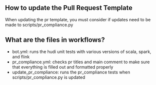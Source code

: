 ## How to update the Pull Request Template

When updating the pr template, you must consider if updates need to be made to scripts/pr_compliance.py

## What are the files in workflows?
- bot.yml: runs the hudi unit tests with various versions of scala, spark, and flink
- pr_compliance.yml: checks pr titles and main comment to make sure that everything is filled out and formatted properly
- update_pr_compliance: runs the pr_compliance tests when scripts/pr_compliance.py is updated


